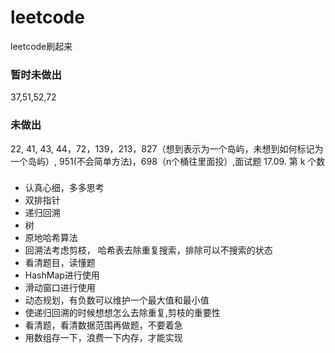 # leetcode
leetcode刷起来

### 暂时未做出
37,51,52,72

### 未做出
22, 41, 43, 44，72，139，213，827（想到表示为一个岛屿，未想到如何标记为一个岛屿）, 951(不会简单方法)，698（n个桶往里面投）,面试题 17.09. 第 k 个数

###
- 认真心细，多多思考
- 双排指针
- 递归回溯
- 树
- 原地哈希算法
- 回溯法考虑剪枝， 哈希表去除重复搜索，排除可以不搜索的状态
- 看清题目，读懂题
- HashMap进行使用
- 滑动窗口进行使用
- 动态规划，有负数可以维护一个最大值和最小值
- 使递归回溯的时候想想怎么去除重复,剪枝的重要性
- 看清题，看清数据范围再做题，不要着急
- 用数组存一下，浪费一下内存，才能实现